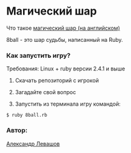 Магический шар
=====================
Что такое [магический шар (на английском)](https://en.wikipedia.org/wiki/Magic_8-Ball)

8ball - это шар судьбы, написанный на Ruby.

### Как запустить игру?

Требования: Linux + ruby версии 2.4.1 и выше

1. Скачать репозиторий с игрокой

2. Загадайте свой вопрос

3. Запустить из терминала игру командой:
```
$ ruby 8ball.rb
```

### Автор:
[Александр Левашов](https://alevashov.ru/)



